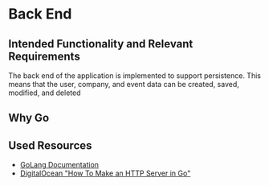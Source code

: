 # Back End

## Intended Functionality and Relevant Requirements
The back end of the application is implemented to support persistence.
This means that the user, company, and event data can be created, saved, modified, and deleted

## Why Go

## Used Resources
- [GoLang Documentation](https://go.dev/doc/)
- [DigitalOcean "How To Make an HTTP Server in Go"](https://www.digitalocean.com/community/tutorials/how-to-make-an-http-server-in-go)
